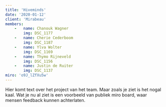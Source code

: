 ```yaml
---
title: 'Hiveminds'
date: '2020-01-12'
client: 'Mirabeau'
members:
    -   name: Chanouk Wagner
        img: DSC_1177
    -   name: Cherie Cederboom
        img: DSC_1187
    -   name: Ylva Wolter
        img: DSC_1169
    -   name: Thymo Rijneveld
        img: DSC_1156
    -   name: Justin de Ruiter
        img: DSC_1137
miro: 'o9J_lZfXu5w'
---
```


Hier komt text over het project van het team. Maar zoals je ziet is het nogal kaal. Wat je nu al ziet is een voorbeeld van publiek miro board, waar mensen feedback kunnen achterlaten.




